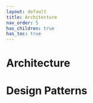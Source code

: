 ```yaml
---
layout: default
title: Architecture
nav_order: 5
has_children: true
has_toc: true
---
```

# Architecture
# Design Patterns
